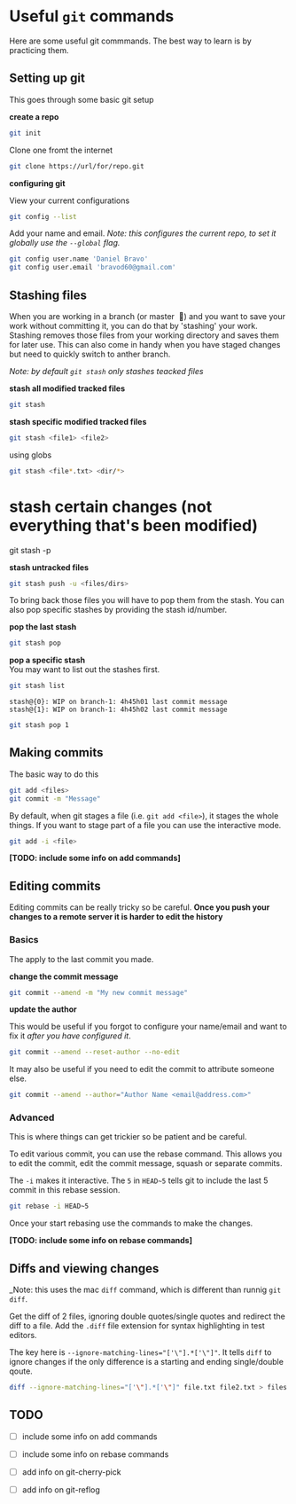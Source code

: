 # Useful `git` commands

Here are some useful git commmands. The best way to learn is by practicing them.

## Setting up git

This goes through some basic git setup

**create a repo**

```bash
git init
```

Clone one fromt the internet

```bash
git clone https://url/for/repo.git
```

**configuring git**

View your current configurations

```bash
git config --list
```
Add your name and email. _Note: this configures the current repo, to set it
globally use the `--global` flag._

```bash
git config user.name 'Daniel Bravo'
git config user.email 'bravod60@gmail.com'
```


## Stashing files

When you are working in a branch (or master  😬) and you want to save your work
without committing it, you can do that by 'stashing' your work. Stashing removes
those files from your working directory and saves them for later use. This can
also come in handy when you have staged changes but need to quickly switch to
anther branch.

_Note: by default `git stash` only stashes teacked files_

**stash all modified tracked files**

```bash
git stash
```
**stash specific modified tracked files**

```bash
git stash <file1> <file2>
```

using globs

```bash
git stash <file*.txt> <dir/*>
```

# stash certain changes (not everything that's been modified)
git stash -p

**stash untracked files**

```bash
git stash push -u <files/dirs>
```

To bring back those files you will have to pop them from the stash. You can also
pop specific stashes by providing the stash id/number.

**pop the last stash**

```bash
git stash pop 
```

**pop a specific stash**  
You may want to list out the stashes first.

```bash
git stash list
```
```
stash@{0}: WIP on branch-1: 4h45h01 last commit message
stash@{1}: WIP on branch-1: 4h45h02 last commit message
```
```bash
git stash pop 1
```


## Making commits

The basic way to do this

```bash
git add <files>
git commit -m "Message"
```

By default, when git stages a file (i.e. `git add <file>`), it stages the whole
things. If you want to stage part of a file you can use the interactive mode.

```bash
git add -i <file>
```

**[TODO: include some info on add commands]**


## Editing commits 

Editing commits can be really tricky so be careful. **Once you push your changes
to a remote server it is harder to edit the history**

### Basics

The apply to the last commit you made.

**change the commit message**

```bash
git commit --amend -m "My new commit message"
```

**update the author**

This would be useful if you forgot to configure your name/email and want to fix
it _after you have configured it_.

```bash
git commit --amend --reset-author --no-edit
```
It may also be useful if you need to edit the commit to attribute someone else.

```bash
git commit --amend --author="Author Name <email@address.com>"
```

### Advanced

This is where things can get trickier so be patient and be careful.

To edit various commit, you can use the rebase command. This allows you to edit
the commit, edit the commit message, squash or separate commits.

The `-i` makes it interactive. The `5` in `HEAD~5` tells git to include the last
5 commit in this rebase session.

```bash
git rebase -i HEAD~5
```

Once your start rebasing use the commands to make the changes.

**[TODO: include some info on rebase commands]**


## Diffs and viewing changes

_Note: this uses the mac `diff` command, which is different than runnig
`git diff`.

Get the diff of 2 files, ignoring double quotes/single quotes and redirect 
the diff to a file. Add the `.diff` file extension for syntax highlighting in
test editors.

The key here is `--ignore-matching-lines="['\"].*['\"]"`. It tells `diff` to
ignore changes if the only difference is a starting and ending single/double
qoute.

```bash
diff --ignore-matching-lines="['\"].*['\"]" file.txt file2.txt > files.diff
```

## TODO
- [ ] include some info on add commands
- [ ] include some info on rebase commands
- [ ] add info on git-cherry-pick
- [ ] add info on git-reflog
 